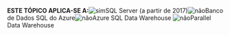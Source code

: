 <Token>**ESTE TÓPICO APLICA-SE A:**![sim](media/yes.png)SQL Server (a partir de 2017)![não](media/no.png)Banco de Dados SQL do Azure![não](media/no.png)Azure SQL Data Warehouse ![não](media/no.png)Parallel Data Warehouse </Token>

